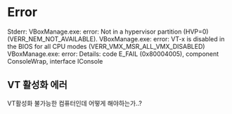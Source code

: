 # Error

Stderr: VBoxManage.exe: error: Not in a hypervisor partition (HVP=0) (VERR_NEM_NOT_AVAILABLE).
VBoxManage.exe: error: VT-x is disabled in the BIOS for all CPU modes (VERR_VMX_MSR_ALL_VMX_DISABLED)
VBoxManage.exe: error: Details: code E_FAIL (0x80004005), component ConsoleWrap, interface IConsole

## VT 활성화 에러
VT활성화 불가능한 컴퓨터인데 어떻게 해야하는가..?